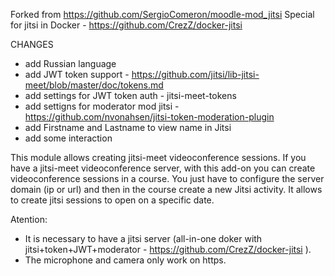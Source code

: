Forked from https://github.com/SergioComeron/moodle-mod_jitsi
Special for jitsi in Docker - https://github.com/CrezZ/docker-jitsi

CHANGES
- add Russian language
- add JWT token support - https://github.com/jitsi/lib-jitsi-meet/blob/master/doc/tokens.md
- add settings for JWT token auth - jitsi-meet-tokens
- add settigns for moderator mod jitsi - https://github.com/nvonahsen/jitsi-token-moderation-plugin
- add Firstname and Lastname to view name in Jitsi
- add some interaction


This module allows creating jitsi-meet videoconference sessions. If you have a jitsi-meet videoconference server, with this add-on you can create videoconference sessions in a course. You just have to configure the server domain (ip or url) and then in the course create a new Jitsi activity. It allows to create jitsi sessions to open on a specific date.


Atention:
- It is necessary to have a jitsi server (all-in-one doker with jitsi+token+JWT+moderator - https://github.com/CrezZ/docker-jitsi ).
- The microphone and camera only work on https.
